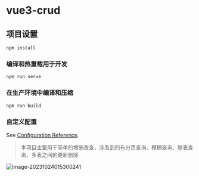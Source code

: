 # vue3-crud

## 项目设置
```
npm install
```

### 编译和热重载用于开发
```
npm run serve
```

### 在生产环境中编译和压缩 
```
npm run build
```

### 自定义配置
See [Configuration Reference](https://cli.vuejs.org/config/).



> 本项目主要用于简单的增删改查，涉及到的有分页查询、模糊查询、联表查询、多表之间的更新删除

![image-20231024015300241](D:\Software\nodejs\workspace\vue3-crud\README.image\image-20231024015300241.png)
